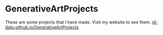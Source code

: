 # GenerativeArtProjects

These are some projects that I have made. Visit my website to see them. 
[jd-dato.github.io/GenerativeArtProjects](jd-dato.github.io/GenerativeArtProjects)
